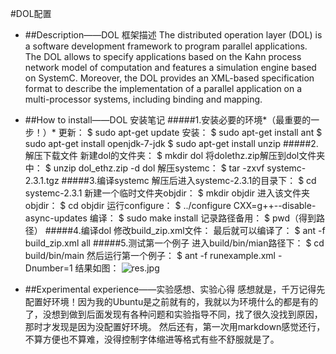 #DOL配置
* ##Description——DOL 框架描述
The distributed operation layer (DOL) is a software development framework to program parallel applications. The DOL allows to specify applications based on the Kahn process network model of computation and features a simulation engine based on SystemC. Moreover, the DOL provides an XML-based specification format to describe the implementation of a parallel application on a multi-processor systems, including binding and mapping.

* ##How to install——DOL 安装笔记
#####1.安装必要的环境*（最重要的一步！）*
更新：
$ sudo apt-get update
安装：
$ sudo apt-get install ant
$ sudo apt-get install openjdk-7-jdk
$ sudo apt-get install unzip
#####2.解压下载文件
新建dol的文件夹：
$ mkdir dol
将dolethz.zip解压到dol文件夹中：
$ unzip dol_ethz.zip -d dol
解压systemc：
$ tar -zxvf systemc-2.3.1.tgz
#####3.编译systemc
解压后进入systemc-2.3.1的目录下：
$ cd systemc-2.3.1
新建一个临时文件夹objdir：
$ mkdir objdir
进入该文件夹objdir：
$ cd objdir
运行configure：
$ ../configure CXX=g++--disable-async-updates
编译：
$ sudo make install
记录路径备用：
$ pwd（得到路径）
#####4.编译dol
修改build_zip.xml文件：
*<property name="systemc.inc" value="（上面已记录的路径）/include"/>*
*<property name="systemc.lib" value="（上面已记录的路径）/lib-linux/libsystemc.a"/>*
最后就可以编译了：
$ ant -f build_zip.xml all
#####5.测试第一个例子
进入build/bin/mian路径下：
$ cd build/bin/main
然后运行第一个例子：
$ ant -f runexample.xml -Dnumber=1
结果如图：
![res.jpg](http://upload-images.jianshu.io/upload_images/3261819-53fa1435d28df086.jpg?imageMogr2/auto-orient/strip%7CimageView2/2/w/1240)

- ##Experimental experience——实验感想、实验心得
感想就是，千万记得先配置好环境！因为我的Ubuntu是之前就有的，我就以为环境什么的都是有的了，没想到做到后面发现有各种问题和实验指导不同，找了很久没找到原因，那时才发现是因为没配置好环境。
然后还有，第一次用markdown感觉还行，不算方便也不算难，没得控制字体缩进等格式有些不舒服就是了。
